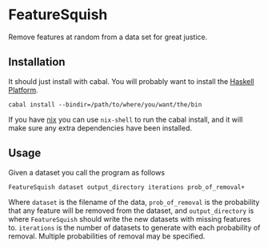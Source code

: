 FeatureSquish
=============

Remove features at random from a data set for great justice.

Installation
------------

It should just install with cabal. You will probably want to install
the [Haskell Platform](https://www.haskell.org/platform/).

    cabal install --bindir=/path/to/where/you/want/the/bin

If you have [nix](http://nixos.org/nix/) you can use `nix-shell` to
run the cabal install, and it will make sure any extra dependencies
have been installed.

Usage
-----

Given a dataset you call the program as follows

    FeatureSquish dataset output_directory iterations prob_of_removal+

Where `dataset` is the filename of the data, `prob_of_removal` is the
probability that any feature will be removed from the dataset, and
`output_directory` is where `FeatureSquish` should write the new
datasets with missing features to. `iterations` is the number of
datasets to generate with each probability of removal. Multiple
probabilities of removal may be specified.
